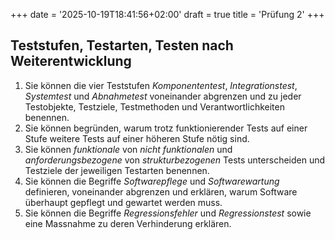 +++
date = '2025-10-19T18:41:56+02:00'
draft = true
title = 'Prüfung 2'
+++

## Teststufen, Testarten, Testen nach Weiterentwicklung

1. Sie können die vier Teststufen _Komponententest_, _Integrationstest_, _Systemtest_ und _Abnahmetest_ voneinander abgrenzen und zu jeder Testobjekte, Testziele, Testmethoden und Verantwortlichkeiten benennen.
1. Sie können begründen, warum trotz funktionierender Tests auf einer Stufe weitere Tests auf einer höheren Stufe nötig sind.
1. Sie können _funktionale_ von _nicht funktionalen_ und _anforderungsbezogene_ von _strukturbezogenen_ Tests unterscheiden und Testziele der jeweiligen Testarten benennen.
1. Sie können die Begriffe _Softwarepflege_ und _Softwarewartung_ definieren, voneinander abgrenzen und erklären, warum Software überhaupt gepflegt und gewartet werden muss.
1. Sie können die Begriffe _Regressionsfehler_ und _Regressionstest_ sowie eine Massnahme zu deren Verhinderung erklären.